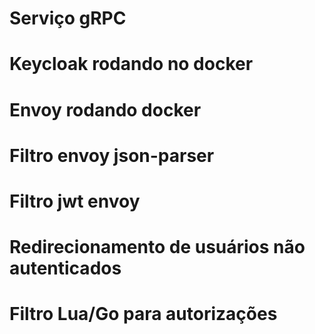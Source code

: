 # Serviço gRPC
# Keycloak rodando no docker
# Envoy rodando docker
# Filtro envoy json-parser
# Filtro jwt envoy
# Redirecionamento de usuários não autenticados 
# Filtro Lua/Go para autorizações
